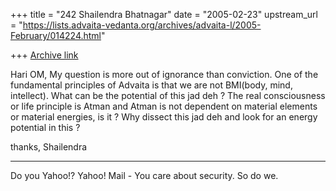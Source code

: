 +++
title = "242 Shailendra Bhatnagar"
date = "2005-02-23"
upstream_url = "https://lists.advaita-vedanta.org/archives/advaita-l/2005-February/014224.html"

+++
[Archive link](https://lists.advaita-vedanta.org/archives/advaita-l/2005-February/014224.html)

Hari OM,  My question is more out of ignorance than conviction. One of the fundamental principles of Advaita is that we are not BMI(body, mind, intellect). What can be the potential of this jad deh ? The real consciousness or life principle is Atman and Atman is not dependent on material elements or material energies, is it ? Why dissect this jad deh and look for an energy potential in this ? 

thanks,
Shailendra



---------------------------------
Do you Yahoo!?
 Yahoo! Mail - You care about security. So do we.

